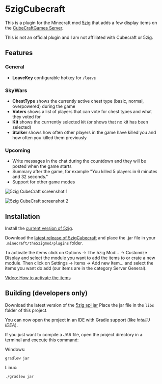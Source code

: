 # 5zigCubecraft

This is a plugin for the Minecraft mod [5zig](http://5zig.net/) that adds a few
display items on the [CubeCraftGames Server](https://www.cubecraft.net/).

This is not an official plugin and I am not affiliated with Cubecraft or 5zig.

## Features

### General

* **LeaveKey** configurable hotkey for `/leave`

### SkyWars

* **ChestType** shows the currently active chest type (basic, normal, overpowered) during the game
* **Voters** shows a list of players that can vote for chest types and what they voted for
* **Kit** shows the currrently selected kit (or shows that no kit has been selected)
* **Stalker** shows how often other players in the game have killed you and how often you killed them previously

### Upcoming

* Write messages in the chat during the countdown and they will be posted when the game starts
* Summary after the game, for example "You killed 5 players in 6 minutes and 32 seconds."
* Support for other game modes

![5zig CubeCraft screenshot 1](https://raw.githubusercontent.com/nullEuro/5zigCubecraft/master/docs/screenshots/5zigCubecraft1.png)

![5zig CubeCraft screenshot 2](https://raw.githubusercontent.com/nullEuro/5zigCubecraft/master/docs/screenshots/5zigCubecraft2.png)

## Installation

Install the [current version of 5zig](http://5zig.net/downloads).

Download the [latest release of 5zigCubecraft](https://github.com/nullEuro/5zigCubecraft/releases) and place the .jar file in your `.minecraft/the5zigmod/plugins` folder.

To activate the items click on Options -> The 5zig Mod... -> Customize Display and select the module you want to add the items to or crate a new module.
Then click on Settings -> Items -> Add new Item... and select the items you want do add (our items are in the category Server General).

[Video: How to activate the items](https://www.youtube.com/watch?v=72-4OYyKLl8)


## Building (developers only)
Download the latest version of the [5zig api jar](https://github.com/5zig/The-5zig-API/releases)
Place the jar file in the `libs` folder of this project.

You can now open the project in an IDE with Gradle support (like _IntelliJ IDEA_).

If you just want to compile a JAR file, open the project directory in
a terminal and execute this command:

Windows:

    gradlew jar

Linux:

    ./gradlew jar
